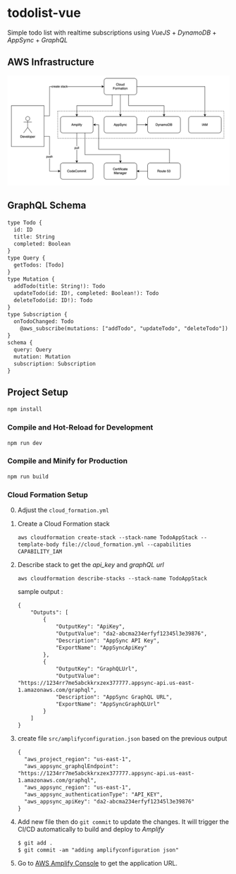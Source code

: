 # todolist-vue

Simple todo list with realtime subscriptions using _VueJS_ + _DynamoDB_ + _AppSync_ + _GraphQL_

## AWS Infrastructure

![AWS Infrastructure](https://github.com/mirzaakhena/todolist2-vue/blob/main/infrastructure.png)

## GraphQL Schema

```
type Todo {
  id: ID
  title: String
  completed: Boolean
}
type Query {
  getTodos: [Todo]
}
type Mutation {
  addTodo(title: String!): Todo
  updateTodo(id: ID!, completed: Boolean!): Todo
  deleteTodo(id: ID!): Todo
}
type Subscription {
  onTodoChanged: Todo
    @aws_subscribe(mutations: ["addTodo", "updateTodo", "deleteTodo"])
}
schema {
  query: Query
  mutation: Mutation
  subscription: Subscription
}
```

## Project Setup

```sh
npm install
```

### Compile and Hot-Reload for Development

```sh
npm run dev
```

### Compile and Minify for Production

```sh
npm run build
```

### Cloud Formation Setup

0. Adjust the `cloud_formation.yml`

1. Create a Cloud Formation stack

   ```
   aws cloudformation create-stack --stack-name TodoAppStack --template-body file://cloud_formation.yml --capabilities CAPABILITY_IAM
   ```

2. Describe stack to get the _api_key_ and _graphQL url_

   ```
   aws cloudformation describe-stacks --stack-name TodoAppStack
   ```

   sample output :

   ```
   {
       "Outputs": [
           {
               "OutputKey": "ApiKey",
               "OutputValue": "da2-abcma234erfyf12345l3e39876",
               "Description": "AppSync API Key",
               "ExportName": "AppSyncApiKey"
           },
           {
               "OutputKey": "GraphQLUrl",
               "OutputValue": "https://1234rr7me5abckkrxzex377777.appsync-api.us-east-1.amazonaws.com/graphql",
               "Description": "AppSync GraphQL URL",
               "ExportName": "AppSyncGraphQLUrl"
           }
       ]
   }
   ```

3. create file `src/amplifyconfiguration.json` based on the previous output

   ```
   {
     "aws_project_region": "us-east-1",
     "aws_appsync_graphqlEndpoint": "https://1234rr7me5abckkrxzex377777.appsync-api.us-east-1.amazonaws.com/graphql",
     "aws_appsync_region": "us-east-1",
     "aws_appsync_authenticationType": "API_KEY",
     "aws_appsync_apiKey": "da2-abcma234erfyf12345l3e39876"
   }
   ```

4. Add new file then do `git commit` to update the changes. It will trigger the CI/CD automatically to build and deploy to _Amplify_

   ```
   $ git add .
   $ git commit -am "adding amplifyconfiguration json"
   ```

5. Go to [AWS Amplify Console](https://us-east-1.console.aws.amazon.com/amplify/apps) to get the application URL.


